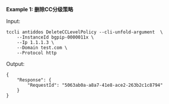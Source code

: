 **Example 1: 删除CC分级策略**



Input: 

```
tccli antiddos DeleteCCLevelPolicy --cli-unfold-argument  \
    --InstanceId bgpip-0000011x \
    --Ip 1.1.1.3 \
    --Domain test.com \
    --Protocol http
```

Output: 
```
{
    "Response": {
        "RequestId": "5063ab0a-a8a7-41e8-ace2-263b2c1c8794"
    }
}
```

